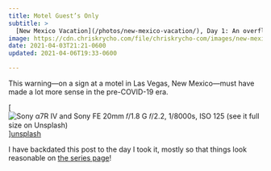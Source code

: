 ```yaml
---
title: Motel Guest’s Only
subtitle: >
  [New Mexico Vacation](/photos/new-mexico-vacation/), Day 1: An overflow lot in Las Vegas, New Mexico
image: https://cdn.chriskrycho.com/file/chriskrycho-com/images/new-mexico-vacation/20210403-thumb.jpg
date: 2021-04-03T21:21-0600
updated: 2021-04-06T19:33-0600

---
```


This warning—on a sign at a motel in Las Vegas, New Mexico—must have made a lot more sense in the pre-<abbr>COVID</abbr>-19 era.

[![Sony α7R IV and Sony FE 20mm 𝑓/1.8 G  
𝑓/2.2, 1/8000s, <abbr>ISO</abbr> 125  
[(see it full size on Unsplash)][unsplash]]({{image}})][unsplash]

[unsplash]: https://unsplash.com/photos/adcdPs5axb0

<div class='note'>

I have backdated this post to the day I took it, mostly so that things look reasonable on [the series page](/photos/new-mexico-vacation/)!

</div>
